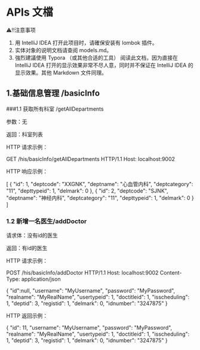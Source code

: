 # APIs 文檔

⚠️‼️注意事项

1. 用 IntelliJ IDEA 打开此项目时，请確保安装有 lombok 插件。
2. 实体对象的说明文档请查阅 models.md。
3. 強烈建議使用 Typora （或其他合适的工具） 阅读此文档，因为直接在 IntelliJ IDEA 打开的显示效果非常不尽人意，同时并不保证在 IntelliJ IDEA 的显示效果。其他 Markdown 文件同理。

## 1.基础信息管理 /basicInfo
###1.1 获取所有科室 /getAllDepartments

参数：无

返回：科室列表

HTTP 请求示例：

GET /his/basicInfo/getAllDepartments HTTP/1.1 
Host: localhost:9002

HTTP 响应示例：

[
  {
    "id": 1,
    "deptcode": "XXGNK",
    "deptname": "心血管内科",
    "deptcategory": "11",
    "depttypeid": 1,
    "delmark": 0
  },
  {
    "id": 2,
    "deptcode": "SJNK",
    "deptname": "神经内科",
    "deptcategory": "11",
    "depttypeid": 1,
    "delmark": 0
  }
 ]

 ### 1.2 新增一名医生/addDoctor

 请求体：没有id的医生

 返回：有id的医生

 HTTP 请求示例：

 POST /his/basicInfo/addDoctor HTTP/1.1
Host: localhost:9002
Content-Type: application/json

{
    "id":null,
    "username": "MyUsername",
    "password": "MyPassword",
    "realname": "MyRealName",
    "usertypeid": 1,
    "doctitleid": 1,
    "isscheduling": 1,
    "deptid": 3,
    "registid": 1,
    "delmark": 0,
    "idnumber": "3247875"
}

 HTTP 返回示例：

{
    "id": 11,
    "username": "MyUsername",
    "password": "MyPassword",
    "realname": "MyRealName",
    "usertypeid": 1,
    "doctitleid": 1,
    "isscheduling": 1,
    "deptid": 3,
    "registid": 1,
    "delmark": 0,
    "idnumber": "3247875"
}







 





